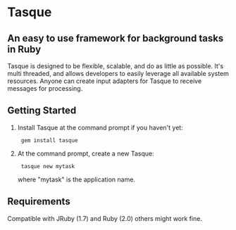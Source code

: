 # Tasque
## An easy to use framework for background tasks in Ruby

Tasque is designed to be flexible, scalable, and do as little as possible. It's multi threaded, and allows developers to easily leverage all available system resources. Anyone can create input adapters for Tasque to receive messages for processing.

## Getting Started

1. Install Tasque at the command prompt if you haven't yet:

        gem install tasque

2. At the command prompt, create a new Tasque:

        tasque new mytask

   where "mytask" is the application name.

## Requirements

Compatible with JRuby (1.7) and Ruby (2.0) others might work fine.